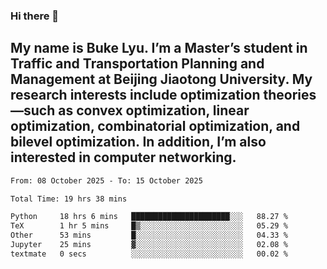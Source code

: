 ### Hi there 👋
## My name is Buke Lyu. I’m a Master’s student in Traffic and Transportation Planning and Management at Beijing Jiaotong University. My research interests include optimization theories—such as convex optimization, linear optimization, combinatorial optimization, and bilevel optimization. In addition, I’m also interested in computer networking.
<!--START_SECTION:waka-->

```txt
From: 08 October 2025 - To: 15 October 2025

Total Time: 19 hrs 38 mins

Python     18 hrs 6 mins   ██████████████████████░░░   88.27 %
TeX        1 hr 5 mins     █▒░░░░░░░░░░░░░░░░░░░░░░░   05.29 %
Other      53 mins         █░░░░░░░░░░░░░░░░░░░░░░░░   04.33 %
Jupyter    25 mins         ▓░░░░░░░░░░░░░░░░░░░░░░░░   02.08 %
textmate   0 secs          ░░░░░░░░░░░░░░░░░░░░░░░░░   00.02 %
```

<!--END_SECTION:waka-->
<!--
**Bookervsky/Bookervsky** is a ✨ _special_ ✨ repository because its `README.md` (this file) appears on your GitHub profile.

Here are some ideas to get you started:

- 🔭 I’m currently working on ...
- 🌱 I’m currently learning ...
- 👯 I’m looking to collaborate on ...
- 🤔 I’m looking for help with ...
- 💬 Ask me about ...
- 📫 How to reach me: ...
- 😄 Pronouns: ...
- ⚡ Fun fact: ...
-->
